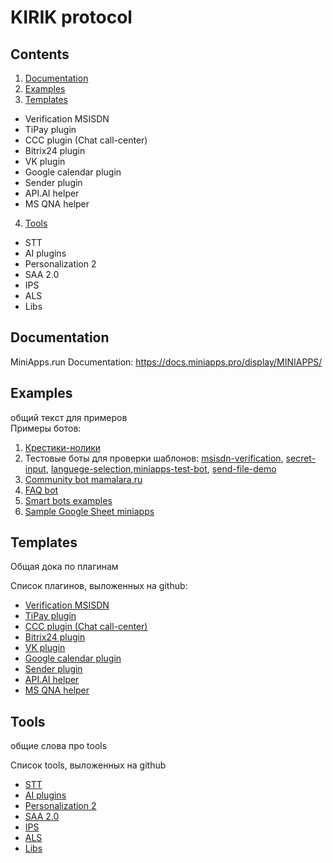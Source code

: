 # KIRIK protocol
## Contents
1. [Documentation](#documentation)
2. [Examples](#examples)
3. [Templates](#templates)
- Verification MSISDN 
- TiPay plugin
- CCC plugin (Chat call-center)
- Bitrix24 plugin
- VK plugin
- Google calendar plugin
- Sender plugin
- API.AI helper
- MS QNA helper
4. [Tools](#tools)
- STT
- AI plugins
- Personalization 2
- SAA 2.0
- IPS
- ALS
- Libs

## Documentation
MiniApps.run Documentation: https://docs.miniapps.pro/display/MINIAPPS/

## Examples
общий текст для примеров  
Примеры ботов: 
1. [Крестики-нолики]()
2. Тестовые боты для проверки шаблонов: [msisdn-verification](), [secret-input](), [languege-selection](),[miniapps-test-bot](), [send-file-demo]()
3. [Community bot mamalara.ru]()
4. [FAQ bot]()
5. [Smart bots examples]()
6. [Sample Google Sheet miniapps]()

## Templates

Общая дока по плагинам

Список плагинов, выложенных на github:
- [Verification MSISDN]()
- [TiPay plugin]()
- [CCC plugin (Chat call-center)]()
- [Bitrix24 plugin]()
- [VK plugin]()
- [Google calendar plugin]()
- [Sender plugin]()
- [API.AI helper]()
- [MS QNA helper]()

## Tools
общие слова про tools

Список tools, выложенных на github
- [STT]()
- [AI plugins]()
- [Personalization 2]()
- [SAA 2.0]()
- [IPS]()
- [ALS]()
- [Libs]()
